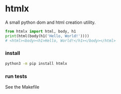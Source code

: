 # htmlx

A small python dom and html creation utility.

```python
from htmlx import html, body, h1
print(html(body(h1('Hello, World!'))))
# <html><body><h1>Hello, World!</h1></body></html>
```

### install

```bash
python3 -m pip install htmlx
```

### run tests

See the Makefile
